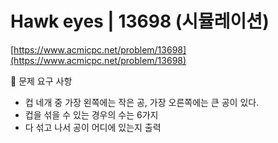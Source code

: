 # Hawk eyes | 13698 (시뮬레이션)

[https://www.acmicpc.net/problem/13698](https://www.acmicpc.net/problem/13698)

🙏 문제 요구 사항

- 컵 네개 중 가장 왼쪽에는 작은 공, 가장 오른쪽에는 큰 공이 있다.
- 컵을 섞을 수 있는 경우의 수는 6가지
- 다 섞고 나서 공이 어디에 있는지 출력